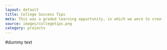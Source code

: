 ```yaml
---
layout: default
title: College Success Tips
meta: This was a graded learning oppurtunity, in which we were to create a site that would house tips for success in college
source: images/collegetips.png
category: projects
---
```


#dummy text

